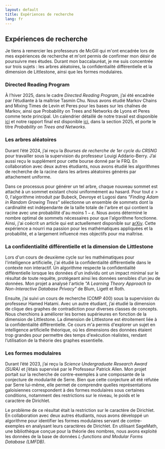 ```yaml
---
layout: default
title: Expériences de recherche
lang: fr
---
```

## Expériences de recherche  

Je tiens à remercier les professeurs de McGill qui m'ont encadrée lors de mes expériences de recherche et m'ont permis de confirmer mon désir de poursuivre mes études. Durant mon baccalauréat, je me suis concentrée sur trois sujets : les arbres aléatoires, la confidentialité différentielle et la dimension de Littlestone, ainsi que les formes modulaires.  

### Directed Reading Program

À l’hiver 2025, dans le cadre *Directed Reading Program*, j’ai été encadrée par l’étudiante à la maîtrise Tasmin Chu. Nous avons étudié Markov Chains and Mixing Times de Levin et Peres pour les bases sur les chaînes de Markov, ainsi que Probability on Trees and Networks de Lyons et Peres comme texte principal. Un calendrier détaillé de notre travail est disponible [ici](https://publish.obsidian.md/tasmin-chu/DRP+Mentorship) et notre rapport final est disponible [ici](https://www.math.mcgill.ca/gsams/drp/PastYears.html), dans la section 2025, et porte le titre *Probability on Trees and Networks*.

### Les arbres aléatoires  

Durant l’été 2024, j’ai reçu la *Bourses de recherche de 1er cycle du CRSNG* pour travailler sous la supervision du professeur Louigi Addario-Berry. J’ai aussi reçu le supplément pour cette bourse donné par le FRQ. En collaboration avec deux autres étudiants, nous avons étudié les algorithmes de recherche de la racine dans les arbres aléatoires générés par attachement uniforme.  

Dans ce processus pour générer un tel arbre, chaque nouveau sommet est attaché à un sommet existant choisi uniformément au hasard. Pour tout $\varepsilon > 0$, l'algorithme introduit par Bubeck, Devroye et Lugosi dans *"Finding Adam in Random Growing Trees"* sélectionne un ensemble de sommets dont la cardinalité est indépendante de la taille totale de l'arbre et qui contient la racine avec une probabilité d'au moins $1 − \varepsilon$. Nous avons déterminé le nombre optimal de sommets nécessaires pour que l'algorithme fonctionne. Ainsi, j'ai coécrit un article qui est actuellement disponible sur [arXiv](https://arxiv.org/abs/2411.18614). Cette expérience a nourri ma passion pour les mathématiques appliquées et la probabilité, et a largement influencé mes objectifs pour ma maîtrise.  

### La confidentialité différentielle et la dimension de Littlestone  

Lors d'un cours de deuxième cycle sur les mathématiques pour l'intelligence artificielle, j'ai étudié la confidentialité différentielle dans le contexte non interactif. Un algorithme respecte la confidentialité différentielle lorsque les données d'un individu ont un impact minimal sur le résultat de toute requête, protégeant ainsi les données sensibles d’un jeu de données. Mon projet a analysé l'article *"A Learning Theory Approach to Non-Interactive Database Privacy"* de Blum, Ligett et Roth.  

Ensuite, j’ai suivi un cours de recherche (COMP 400) sous la supervision du professeur Hamed Hatami. Avec un autre étudiant, j’ai étudié la dimension de clique des graphes de contradiction pour diverses classes de concepts. Nous cherchions à améliorer les bornes supérieures en fonction de la dimension de Littlestone. La dimension de Littlestone est étroitement liée à la confidentialité différentielle. Ce cours m'a permis d'explorer un sujet en intelligence artificielle théorique, où les dimensions des données étaient trop grandes pour permettre des temps d'exécution réalistes, rendant l’utilisation de la théorie des graphes essentielle.  

### Les formes modulaires  

Durant l’été 2023, j’ai reçu la *Science Undergraduate Research Award (SURA)* et j’étais supervisé par le Professeur Patrick Allen. Mon projet portait sur la recherche de contre-exemples à une composante de la conjecture de modularité de Serre. Bien que cette conjecture ait été réfutée par Serre lui-même, elle permet de comprendre quelles représentations galoisiennes correspondent à des formes modulaires sous certaines conditions, notamment des restrictions sur le niveau, le poids et le caractère de Dirichlet.

Le problème de ce résultat était la restriction sur le caractère de Dirichlet. En collaboration avec deux autres étudiants, nous avons développé un algorithme pour identifier les formes modulaires servant de contre-exemples en analysant leurs caractères de Dirichlet. En utilisant SageMath, une bibliothèque conçue pour la théorie des nombres, nous avons exploité les données de la base de données *L-functions and Modular Forms Database (LMFDB)*.

